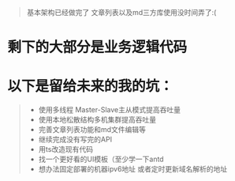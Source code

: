 > 基本架构已经做完了 文章列表以及md三方库使用没时间弄了:(
# 剩下的大部分是业务逻辑代码
# 以下是留给未来的我的坑：
>- 使用多线程 Master-Slave主从模式提高吞吐量
>- 使用本地松散结构多机集群提高吞吐量
>- 完善文章列表功能和md文件编辑等
>- 继续完成没有写完的API
>- 用ts改造现有代码
>- 找一个更好看的UI模板（至少学一下antd
>- 想办法固定部署的机器ipv6地址 或者定时更新域名解析的地址
